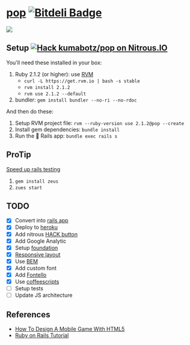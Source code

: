 # [pop](http://playpop.herokuapp.com/) [![Bitdeli Badge](https://d2weczhvl823v0.cloudfront.net/kumabotz/pop/trend.png)](https://bitdeli.com/free "Bitdeli Badge")

![](https://raw.github.com/kumabotz/pop/master/app/assets/images/yo.png)

## Setup [![Hack kumabotz/pop on Nitrous.IO](https://d3o0mnbgv6k92a.cloudfront.net/assets/hack-s-v1-7475db0cf93fe5d1e29420c928ebc614.png)](https://www.nitrous.io/hack_button?source=embed&runtime=rails&repo=kumabotz%2Fpop&file_to_open=README.md)

You'll need these installed in your box:

1. Ruby 2.1.2 (or higher): use [RVM](https://rvm.io/)
   - `curl -L https://get.rvm.io | bash -s stable`
   - `rvm install 2.1.2`
   - `rvm use 2.1.2 --default`
1. bundler: `gem install bundler --no-ri --no-rdoc`

And then do these:

1. Setup RVM project file: `rvm --ruby-version use 2.1.2@pop --create`
1. Install gem dependencies: `bundle install`
1. Run the :star2: Rails app: `bundle exec rails s`

## ProTip

[Speed up rails testing](http://railscasts.com/episodes/412-fast-rails-commands)

1. `gem install zeus`
1. `zues start`

## TODO
- [x] Convert into [rails app](http://playpop.herokuapp.com/)
- [x] Deploy to [heroku](http://playpop.herokuapp.com/)
- [x] Add nitrous [HACK button](https://www.nitrous.io/hack_button?source=embed&runtime=rails&repo=kumabotz%2Fpop&file_to_open=README.md)
- [x] Add Google Analytic
- [x] Setup [foundation](http://foundation.zurb.com/)
- [x] [Responsive layout](http://thesassway.com/intermediate/responsive-web-design-in-sass-using-media-queries-in-sass-32)
- [x] Use [BEM](http://bem.info/)
- [x] Add custom font
- [x] Add [Fontello](http://fontello.com/)
- [x] Use [coffeescripts](http://coffeescript.org/)
- [ ] Setup tests
- [ ] Update JS architecture

## References
- [How To Design A Mobile Game With HTML5](http://mobile.smashingmagazine.com/2012/10/19/design-your-own-mobile-game/)
- [Ruby on Rails Tutorial](http://www.railstutorial.org/book)
